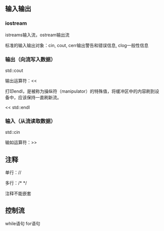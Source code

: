 ## 输入输出
### iostream
istreams输入流，ostream输出流

标准的输入输出对象：cin, cout, cerr输出警告和错误信息, clog一般性信息
### 输出（向流写入数据）
std::cout

输出运算符：<<

打印endl，是被称为操纵符（manipulator）的特殊值，将缓冲区中的内容刷到设备中，应该保持一直刷新流。

<< std::endl
### 输入（从流读取数据）
std::cin

输如运算符：>>
## 注释
单行：//

多行：/*  */

注释不能嵌套
## 控制流
while语句
for语句
